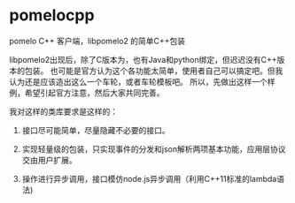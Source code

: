 # pomelocpp
pomelo C++ 客户端，libpomelo2 的简单C++包装

libpomelo2出现后，除了C版本为，也有Java和python绑定，但迟迟没有C++版本的包装。
也可能是官方认为这个各功能太简单，使用者自己可以搞定吧。但我认为还是应该造出这么一个车轮，或者车轮模板吧。
所以，先做出这样一个样例，希望引起官方注意，然后大家共同完善。

我对这样的类库要求是这样的：
1. 接口尽可能简单，尽量隐藏不必要的接口。

2. 实现轻量级的包装，只实现事件的分发和json解析两项基本功能，应用层协议交由用户扩展。

3. 操作进行异步调用，接口模仿node.js异步调用（利用C++11标准的lambda语法)

